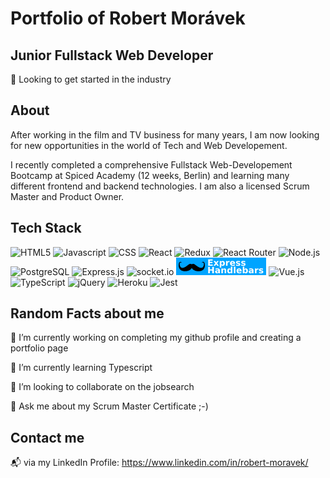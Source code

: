 # Portfolio of Robert Morávek
## Junior Fullstack Web Developer
🔭 Looking to get started in the industry

## About
After working in the film and TV business for many years, I am now looking for new opportunities in the world of Tech and Web Developement. 

I recently completed a comprehensive Fullstack Web-Developement Bootcamp at Spiced Academy (12 weeks, Berlin) and learning many different frontend and backend technologies. I am also a licensed Scrum Master and Product Owner.

## Tech Stack
![HTML5](https://img.shields.io/badge/HTML5-E34F26?style=for-the-badge&logo=html5&logoColor=white)
![Javascript](https://img.shields.io/badge/JavaScript-323330?style=for-the-badge&logo=javascript&logoColor=F7DF1E)
![CSS](https://img.shields.io/badge/CSS3-1572B6?style=for-the-badge&logo=css3&logoColor=white)
![React](https://img.shields.io/badge/React-20232A?style=for-the-badge&logo=react&logoColor=61DAFB)
![Redux](https://img.shields.io/badge/Redux-593D88?style=for-the-badge&logo=redux&logoColor=white)
![React Router](https://img.shields.io/badge/React_Router-CA4245?style=for-the-badge&logo=react-router&logoColor=white)
![Node.js](https://img.shields.io/badge/Node.js-43853D?style=for-the-badge&logo=node.js&logoColor=white)
![PostgreSQL](https://img.shields.io/badge/PostgreSQL-316192?style=for-the-badge&logo=postgresql&logoColor=white)
![Express.js](https://img.shields.io/badge/Express.js-404D59?style=for-the-badge/)
![socket.io](https://www.vectorlogo.zone/logos/socketio/socketio-ar21.svg)
![Express-Handlebars](https://github.com/RobertMoravek/Public-Transport-Jungle/blob/master/public/express-handlebars.png)
![Vue.js](https://img.shields.io/badge/Vue.js-35495E?style=for-the-badge&logo=vue.js&logoColor=4FC08D)
![TypeScript](https://img.shields.io/badge/TypeScript-007ACC?style=for-the-badge&logo=typescript&logoColor=white)
![jQuery](https://img.shields.io/badge/jQuery-0769AD?style=for-the-badge&logo=jquery&logoColor=white)
![Heroku](https://img.shields.io/badge/Heroku-430098?style=for-the-badge&logo=heroku&logoColor=white)
![Jest](https://img.shields.io/badge/Jest-323330?style=for-the-badge&logo=Jest&logoColor=white)

## Random Facts about me
🔭 I’m currently working on completing my github profile and creating a portfolio page

🌱 I’m currently learning Typescript

👯 I’m looking to collaborate on the jobsearch

💬 Ask me about my Scrum Master Certificate ;-)


## Contact me
📬 via my LinkedIn Profile:
https://www.linkedin.com/in/robert-moravek/



